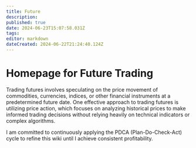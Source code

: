 ```yaml
---
title: Future
description: 
published: true
date: 2024-06-23T15:07:58.031Z
tags: 
editor: markdown
dateCreated: 2024-06-22T21:24:40.124Z
---
```


# Homepage for Future Trading

Trading futures involves speculating on the price movement of commodities, currencies, indices, or other financial instruments at a predetermined future date. One effective approach to trading futures is utilizing price action, which focuses on analyzing historical prices to make informed trading decisions without relying heavily on technical indicators or complex algorithms.

I am committed to continuously applying the PDCA (Plan-Do-Check-Act) cycle to refine this wiki until I achieve consistent profitability.
